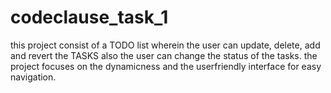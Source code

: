 # codeclause_task_1

this project consist of a TODO list wherein the user can update, delete, add and revert the TASKS 
also the user can change the status of the tasks.
the project focuses on the dynamicness and the userfriendly interface for easy navigation.
